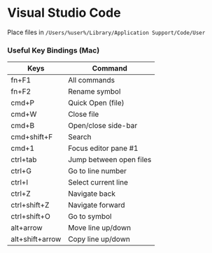 # Visual Studio Code

Place files in `/Users/%user%/Library/Application Support/Code/User`

### Useful Key Bindings (Mac)

| Keys            | Command
|-----------------|----------------------------
| fn+F1           | All commands
| fn+F2           | Rename symbol
| cmd+P           | Quick Open (file)
| cmd+W           | Close file
| cmd+B           | Open/close side-bar
| cmd+shift+F     | Search
| cmd+1           | Focus editor pane #1
| ctrl+tab        | Jump between open files
| ctrl+G          | Go to line number
| ctrl+I          | Select current line
| ctrl+Z          | Navigate back
| ctrl+shift+Z    | Navigate forward
| ctrl+shift+O    | Go to symbol
| alt+arrow       | Move line up/down
| alt+shift+arrow | Copy line up/down

